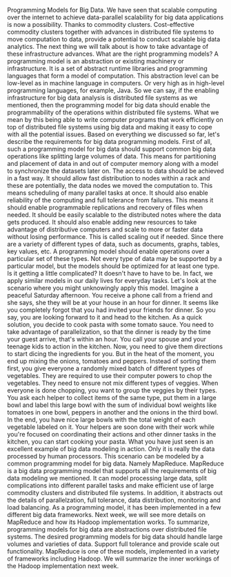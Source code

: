 Programming Models for Big Data. We have seen that scalable computing
over the internet to achieve data-parallel scalability for big data
applications is now a possibility. Thanks to commodity clusters. Cost-effective commodity clusters
together with advances in distributed file systems to move computation to data, provide a potential to conduct
scalable big data analytics. The next thing we will
talk about is how to take advantage of these
infrastructure advances. What are the right programming models? A programming model is an abstraction or
existing machinery or infrastructure. It is a set of abstract
runtime libraries and programming languages that
form a model of computation. This abstraction level can be low-level
as in machine language in computers. Or very high as in high-level programming
languages, for example, Java. So we can say,
if the enabling infrastructure for big data analysis is distributed
file systems as we mentioned, then the programming model for
big data should enable the programmability of the operations within
distributed file systems. What we mean by this being able to
write computer programs that work efficiently on top of distributed
file systems using big data and making it easy to cope with
all the potential issues. Based on everything we discussed so far, let's describe the requirements for
big data programming models. First of all, such a programming model for
big data should support common big data operations like
splitting large volumes of data. This means for partitioning and
placement of data in and out of computer memory along with a model
to synchronize the datasets later on. The access to data should
be achieved in a fast way. It should allow fast distribution to nodes
within a rack and these are potentially, the data nodes we moved
the computation to. This means scheduling of
many parallel tasks at once. It should also enable
reliability of the computing and full tolerance from failures. This means it should enable
programmable replications and recovery of files when needed. It should be easily scalable to
the distributed notes where the data gets produced. It should also enable adding new resources
to take advantage of distributive computers and scale to more or
faster data without losing performance. This is called scaling out if needed. Since there are a variety
of different types of data, such as documents, graphs,
tables, key values, etc. A programming model should enable
operations over a particular set of these types. Not every type of data may be
supported by a particular model, but the models should be optimized for
at least one type. Is it getting a little complicated? It doesn't have to have to be. In fact, we apply similar models in
our daily lives for everyday tasks. Let's look at the scenario where you
might unknowingly apply this model. Imagine a peaceful Saturday afternoon. You receive a phone call from a friend and
she says, she they will be at your
house in an hour for dinner. It seems like you completely forgot that
you had invited your friends for dinner. So you say, you are looking forward
to it and head to the kitchen. As a quick solution, you decide to
cook pasta with some tomato sauce. You need to take advantage
of parallelization, so that the dinner is ready by the time your
guest arrive, that's within an hour. You call your spouse and your teenage
kids to action in the kitchen. Now, you need to give them directions to
start dicing the ingredients for you. But in the heat of the moment, you end up
mixing the onions, tomatoes and peppers. Instead of sorting them first, you give everyone a randomly mixed
batch of different types of vegetables. They are required to use their computer
powers to chop the vegetables. They need to ensure not mix
different types of veggies. When everyone is done chopping, you want
to group the veggies by their types. You ask each helper to collect items
of the same type, put them in a large bowl and label this large bowl with
the sum of individual bowl weights like tomatoes in one bowl, peppers in
another and the onions in the third bowl. In the end, you have nice large bowls with the total
weight of each vegetable labeled on it. Your helpers are soon done with their work
while you're focused on coordinating their actions and other dinner tasks in the
kitchen, you can start cooking your pasta. What you have just seen is an excellent
example of big data modeling in action. Only it is really the data
processed by human processors. This scenario can be modeled by a common
programming model for big data. Namely MapReduce. MapReduce is a big data programming
model that supports all the requirements of big
data modeling we mentioned. It can model processing large data, split complications into
different parallel tasks and make efficient use of large commodity
clusters and distributed file systems. In addition, it abstracts out
the details of parallelzation, full tolerance, data distribution,
monitoring and load balancing. As a programming model, it has been implemented in a few
different big data frameworks. Next week,
we will see more details on MapReduce and how its Hadoop implementation works. To summarize, programming models for big data are abstractions over
distributed file systems. The desired programming models for
big data should handle large volumes and varieties of data. Support full tolerance and
provide scale out functionality. MapReduce is one of these models, implemented in a variety of
frameworks including Hadoop. We will summarize the inner workings
of the Hadoop implementation next week.